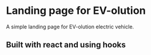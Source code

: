 # Landing page for EV-olution

A simple landing page for EV-olution electric vehicle.

## Built with react and using hooks
